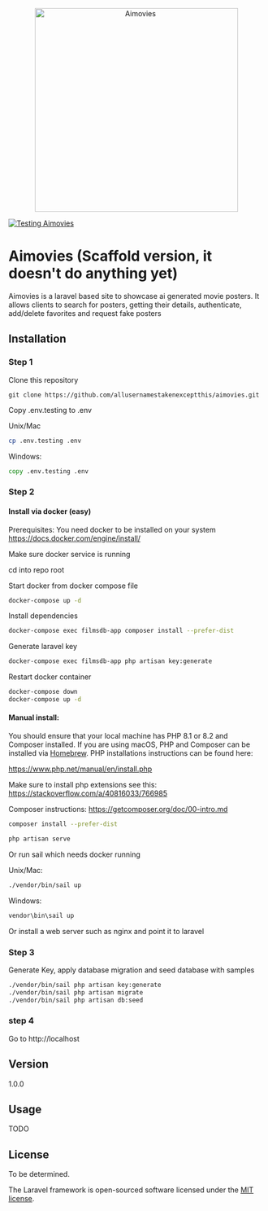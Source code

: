 <p align="center"><a href="#" target="_blank"><img src="public/images/aimovies.svg.svg" width="400" alt="Aimovies"></a></p>

<p align="center">

[![Testing Aimovies](https://github.com/allusernamestakenexceptthis/actions/workflows/laravel.yml/badge.svg)](https://github.com/allusernamestakenexceptthis/actions/workflows/laravel.yml)

</p>

# Aimovies (Scaffold version, it doesn't do anything yet)

Aimovies is a laravel based site to showcase ai generated movie posters.  It allows clients to search for posters, getting their details, authenticate, add/delete favorites and request fake posters 

## Installation

### Step 1

Clone this repository
```
git clone https://github.com/allusernamestakenexceptthis/aimovies.git
```

Copy .env.testing to .env

Unix/Mac
```bash
cp .env.testing .env
```

Windows:
```cmd
copy .env.testing .env
```

### Step 2

#### Install via docker (easy)

Prerequisites: 
You need docker to be installed on your system
https://docs.docker.com/engine/install/

Make sure docker service is running

cd into repo root

Start docker from docker compose file 

```bash
docker-compose up -d
```

Install dependencies

```bash
docker-compose exec filmsdb-app composer install --prefer-dist
```

Generate laravel key

```bash
docker-compose exec filmsdb-app php artisan key:generate
```

Restart docker container

```bash
docker-compose down
docker-compose up -d
```

#### Manual install:
You should ensure that your local machine has PHP 8.1 or 8.2 and Composer installed.
If you are using macOS, PHP and Composer can be installed via [Homebrew](https://brew.sh/). 
PHP installations instructions can be found here:

https://www.php.net/manual/en/install.php

Make sure to install php extensions see this:
https://stackoverflow.com/a/40816033/766985

Composer instructions:
https://getcomposer.org/doc/00-intro.md

```bash
composer install --prefer-dist

php artisan serve
```

Or run sail which needs docker running

Unix/Mac:

```bash
./vendor/bin/sail up
```

Windows:

```cmd
vendor\bin\sail up
```

Or install a web server such as nginx and point it to laravel

### Step 3

Generate Key, apply database migration and seed database with samples

```bash
./vendor/bin/sail php artisan key:generate
./vendor/bin/sail php artisan migrate
./vendor/bin/sail php artisan db:seed
```

### step 4

Go to http://localhost

## Version
1.0.0

## Usage

TODO

## License

To be determined.

The Laravel framework is open-sourced software licensed under the [MIT license](https://opensource.org/licenses/MIT).
